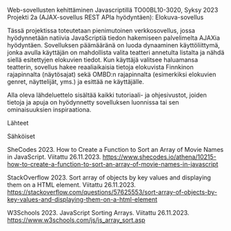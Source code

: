 Web-sovellusten kehittäminen Javascriptillä TO00BL10-3020, Syksy 2023
Projekti 2a (AJAX-sovellus REST APIa hyödyntäen): Elokuva-sovellus

Tässä projektissa toteutetaan pienimutoinen verkkosovellus, jossa hyödynnetään natiivia JavaScriptiä tiedon hakemiseen palvelimelta AJAXia hyödyntäen. Sovelluksen päämääränä on luoda dynaaminen käyttöliittymä, jonka avulla käyttäjän on mahdollista valita teatteri annetulta listalta ja nähdä siellä esitettyjen elokuvien tiedot. Kun käyttäjä valitsee haluamansa teatterin, sovellus hakee reaaliaikaisia tietoja elokuvista Finnkinon rajapinnalta (näytösajat) sekä OMBD:n rajapinnalta (esimerkiksi elokuvien genret, näyttelijät, yms.) ja esittää ne käyttäjälle.

Alla oleva lähdeluettelo sisältää kaikki tutoriaali- ja ohjesivustot, joiden tietoja ja apuja on hyödynnetty sovelluksen luonnissa tai sen ominaisuuksien inspiraationa. 

Lähteet

Sähköiset

  SheCodes 2023. How to Create a Function to Sort an Array of Movie Names in JavaScript. Viitattu 26.11.2023. https://www.shecodes.io/athena/10215-how-to-create-a-function-to-sort-an-array-of-movie-names-in-javascript

  StackOverflow 2023. Sort array of objects by key values and displaying them on a HTML element. Viitattu 26.11.2023. https://stackoverflow.com/questions/57625553/sort-array-of-objects-by-key-values-and-displaying-them-on-a-html-element
  
  W3Schools 2023. JavaScript Sorting Arrays. Viitattu 26.11.2023. https://www.w3schools.com/js/js_array_sort.asp

  
